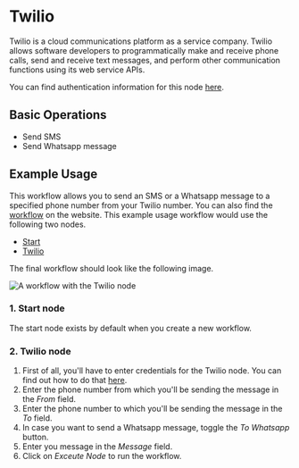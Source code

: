 # Twilio

Twilio is a cloud communications platform as a service company. Twilio allows software developers to programmatically make and receive phone calls, send and receive text messages, and perform other communication functions using its web service APIs.

You can find authentication information for this node [here]().

## Basic Operations

- Send SMS
- Send Whatsapp message

## Example Usage

This workflow allows you to send an SMS or a Whatsapp message to a specified phone number from your Twilio number. You can also find the [workflow](https://n8n.io/workflows/401) on the website. This example usage workflow would use the following two nodes.
- [Start]()
- [Twilio]()

The final workflow should look like the following image.

![A workflow with the Twilio node](https://i.imgur.com/hhrzqyR.png)

### 1. Start node

The start node exists by default when you create a new workflow.

### 2. Twilio node

1. First of all, you'll have to enter credentials for the Twilio node. You can find out how to do that [here]().
2. Enter the phone number from which you'll be sending the message in the *From* field.
3. Enter the phone number to which you'll be sending the message in the *To* field.
4. In case you want to send a Whatsapp message, toggle the *To Whatsapp* button.
5. Enter you message in the *Message* field.
6. Click on *Exceute Node* to run the workflow.
